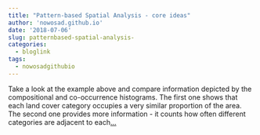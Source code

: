 ```yaml
---
title: "Pattern-based Spatial Analysis - core ideas"
author: 'nowosad.github.io'
date: '2018-07-06'
slug: patternbased-spatial-analysis-
categories:
  - bloglink
tags:
  - nowosadgithubio
---
```


Take a look at the example above and compare information depicted by the compositional and co-occurrence histograms. The first one shows that each land cover category occupies a very similar proportion of the area. The second one provides more information - it counts how often different categories are adjacent to each[... <i class="fas fa-external-link-alt"></i>](https://nowosad.github.io/post/pattern-based-spatial-analysis-core-ideas/)

